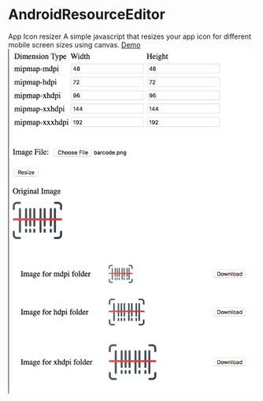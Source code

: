 # AndroidResourceEditor

App Icon resizer
A simple javascript that resizes your app icon for different mobile screen sizes using canvas. [Demo](https://searock.net/android/resizeAppIcon.html) <br/>
![App Icon Resizer](https://raw.githubusercontent.com/searock/AndroidResourceEditor/master/img/screenshot.png)